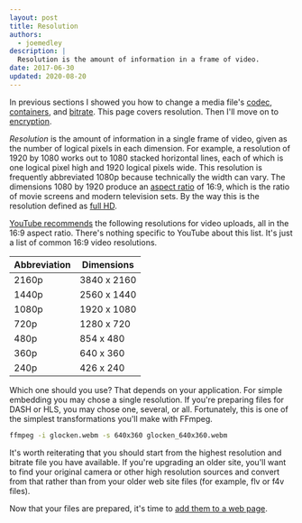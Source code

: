```yaml
---
layout: post
title: Resolution
authors:
  - joemedley
description: |
  Resolution is the amount of information in a frame of video.
date: 2017-06-30
updated: 2020-08-20
---
```


In previous sections I showed you how to change a media file's [codec,
containers](../containers-and-codecs), and [bitrate](../bitrate). This page
covers resolution. Then I'll move on to [encryption](../encryption).

_Resolution_ is the amount of information in a single frame of video, given as
the number of logical pixels in each dimension. For example, a resolution of
1920 by 1080 works out to 1080 stacked horizontal lines, each of which is one
logical pixel high and 1920 logical pixels wide. This resolution is frequently
abbreviated 1080p because technically the width can vary. The dimensions 1080 by
1920 produce an [aspect
ratio](https://en.wikipedia.org/wiki/Aspect_ratio_(image)) of 16:9, which is the
ratio of movie screens and modern television sets. By the way this is the
resolution defined as [full
HD](https://www.google.com/search?q=what+is+hd+resolution&oq=what+is+hd+resolution&aqs=chrome.0.0l6.3183j0j8&sourceid=chrome&ie=UTF-8#q=full+hd+resolution).

[YouTube recommends](https://support.google.com/youtube/answer/6375112) the
following resolutions for video uploads, all in the 16:9 aspect ratio. There's
nothing specific to YouTube about this list. It's just a list of common 16:9
video resolutions.

| Abbreviation | Dimensions |
| ------------ | ---------- |
| 2160p | 3840 x 2160 |
| 1440p | 2560 x 1440 |
| 1080p | 1920 x 1080 |
| 720p | 1280 x 720 |
| 480p | 854 x 480 |
| 360p | 640 x 360 |
| 240p | 426 x 240 |

Which one should you use? That depends on your application. For simple embedding
you may chose a single resolution. If you're preparing files for DASH or HLS,
you may chose one, several, or all. Fortunately, this is one of the simplest
transformations you'll make with FFmpeg.

```bash
ffmpeg -i glocken.webm -s 640x360 glocken_640x360.webm
```

It's worth reiterating that you should start from the highest resolution and
bitrate file you have available. If you're upgrading an older site, you'll want
to find your original camera or other high resolution sources and convert from
that rather than from your older web site files (for example, flv or f4v files).

Now that your files are prepared, it's time to [add them to a web
page](../add-media).
